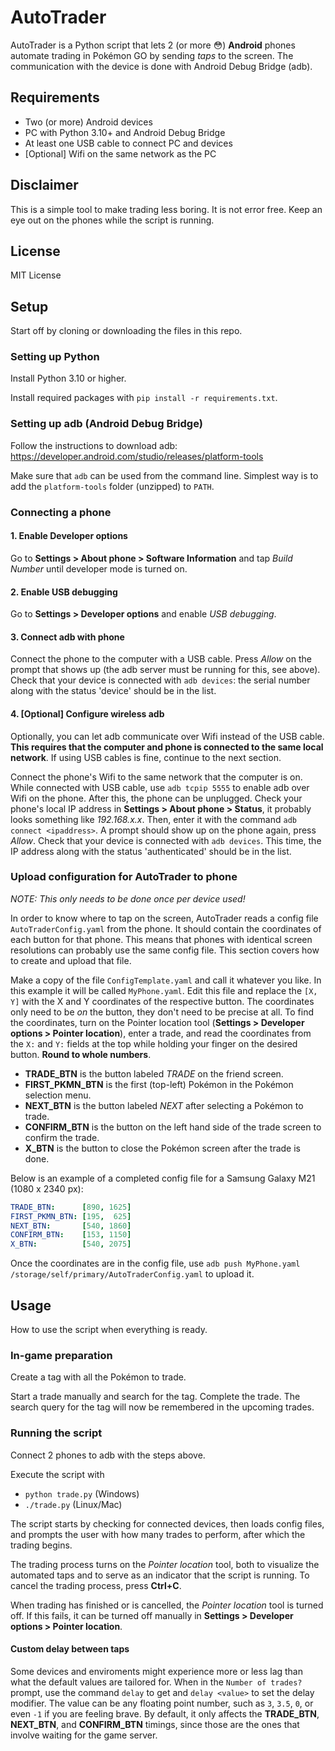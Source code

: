 # AutoTrader

AutoTrader is a Python script that lets 2 (or more 😳) **Android** phones automate trading in Pokémon GO by sending *taps* to the screen. The communication with the device is done with Android Debug Bridge (adb).

## Requirements

- Two (or more) Android devices
- PC with Python 3.10+ and Android Debug Bridge
- At least one USB cable to connect PC and devices
- [Optional] Wifi on the same network as the PC

## Disclaimer

This is a simple tool to make trading less boring.
It is not error free.
Keep an eye out on the phones while the script is running.

## License

MIT License

## Setup

Start off by cloning or downloading the files in this repo.

### Setting up Python

Install Python 3.10 or higher.

Install required packages with `pip install -r requirements.txt`.

### Setting up adb (Android Debug Bridge)

Follow the instructions to download adb: <https://developer.android.com/studio/releases/platform-tools>

Make sure that `adb` can be used from the command line. Simplest way is to add the `platform-tools` folder (unzipped) to `PATH`.

### Connecting a phone

#### 1. Enable Developer options

Go to **Settings > About phone > Software Information** and tap *Build Number* until developer mode is turned on.

#### 2. Enable USB debugging

Go to **Settings > Developer options** and enable *USB debugging*.

#### 3. Connect adb with phone

Connect the phone to the computer with a USB cable.
Press *Allow* on the prompt that shows up (the adb server must be running for this, see above).
Check that your device is connected with `adb devices`: the serial number along with the status 'device' should be in the list.

#### 4. [Optional] Configure wireless adb

Optionally, you can let adb communicate over Wifi instead of the USB cable.
**This requires that the computer and phone is connected to the same local network**.
If using USB cables is fine, continue to the next section.

Connect the phone's Wifi to the same network that the computer is on.
While connected with USB cable, use `adb tcpip 5555` to enable adb over Wifi on the phone.
After this, the phone can be unplugged.
Check your phone's local IP address in **Settings > About phone > Status**, it probably looks something like *192.168.x.x*.
Then, enter it with the command `adb connect <ipaddress>`.
A prompt should show up on the phone again, press *Allow*.
Check that your device is connected with `adb devices`.
This time, the IP address along with the status 'authenticated' should be in the list.

### Upload configuration for AutoTrader to phone

*NOTE: This only needs to be done once per device used!*

In order to know where to tap on the screen, AutoTrader reads a config file `AutoTraderConfig.yaml` from the phone.
It should contain the coordinates of each button for that phone.
This means that phones with identical screen resolutions can probably use the same config file.
This section covers how to create and upload that file.

Make a copy of the file `ConfigTemplate.yaml` and call it whatever you like.
In this example it will be called `MyPhone.yaml`.
Edit this file and replace the `[X, Y]` with the X and Y coordinates of the respective button.
The coordinates only need to be *on* the button, they don't need to be precise at all.
To find the coordinates, turn on the Pointer location tool (**Settings > Developer options > Pointer location**), enter a trade, and read the coordinates from the `X:` and `Y:` fields at the top while holding your finger on the desired button.
**Round to whole numbers**.

- **TRADE_BTN** is the button labeled *TRADE* on the friend screen.
- **FIRST_PKMN_BTN** is the first (top-left) Pokémon in the Pokémon selection menu.
- **NEXT_BTN** is the button labeled *NEXT* after selecting a Pokémon to trade.
- **CONFIRM_BTN** is the button on the left hand side of the trade screen to confirm the trade.
- **X_BTN** is the button to close the Pokémon screen after the trade is done.

Below is an example of a completed config file for a Samsung Galaxy M21 (1080 x 2340 px):

```yml
TRADE_BTN:      [890, 1625]
FIRST_PKMN_BTN: [195,  625]
NEXT_BTN:       [540, 1860]
CONFIRM_BTN:    [153, 1150]
X_BTN:          [540, 2075]
```

Once the coordinates are in the config file, use `adb push MyPhone.yaml /storage/self/primary/AutoTraderConfig.yaml` to upload it.

## Usage

How to use the script when everything is ready.

### In-game preparation

Create a tag with all the Pokémon to trade.

Start a trade manually and search for the tag.
Complete the trade.
The search query for the tag will now be remembered in the upcoming trades.

### Running the script

Connect 2 phones to adb with the steps above.

Execute the script with

- `python trade.py` (Windows)
- `./trade.py` (Linux/Mac)

The script starts by checking for connected devices, then loads config files, and prompts the user with how many trades to perform, after which the trading begins.

The trading process turns on the *Pointer location* tool, both to visualize the automated taps and to serve as an indicator that the script is running.
To cancel the trading process, press **Ctrl+C**.

When trading has finished or is cancelled, the *Pointer location* tool is turned off.
If this fails, it can be turned off manually in **Settings > Developer options > Pointer location**.

#### Custom delay between taps

Some devices and enviroments might experience more or less lag than what the default values are tailored for.
When in the `Number of trades?` prompt, use the command `delay` to get and `delay <value>` to set the delay modifier.
The value can be any floating point number, such as `3`, `3.5`, `0`, or even `-1` if you are feeling brave.
By default, it only affects the **TRADE_BTN**, **NEXT_BTN**, and **CONFIRM_BTN** timings, since those are the ones that involve waiting for the game server.
